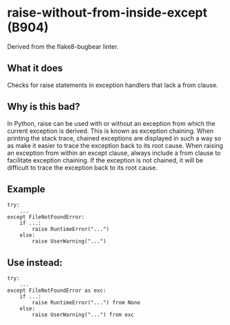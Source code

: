 # raise-without-from-inside-except (B904)
Derived from the flake8-bugbear linter.
## What it does
Checks for raise statements in exception handlers that lack a from
clause.
## Why is this bad?
In Python, raise can be used with or without an exception from which the
current exception is derived. This is known as exception chaining. When
printing the stack trace, chained exceptions are displayed in such a way
so as make it easier to trace the exception back to its root cause.
When raising an exception from within an except clause, always include a
from clause to facilitate exception chaining. If the exception is not
chained, it will be difficult to trace the exception back to its root cause.
## Example
```
try:
    ...
except FileNotFoundError:
    if ...:
        raise RuntimeError("...")
    else:
        raise UserWarning("...")
```
## Use instead:
```
try:
    ...
except FileNotFoundError as exc:
    if ...:
        raise RuntimeError("...") from None
    else:
        raise UserWarning("...") from exc
```